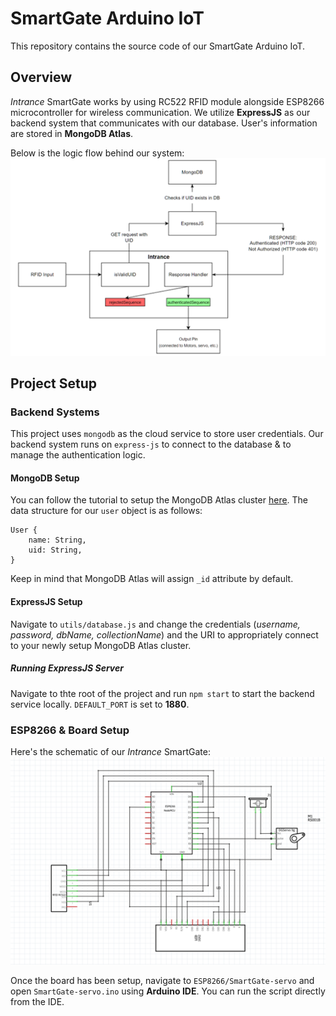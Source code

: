 # SmartGate Arduino IoT

This repository contains the source code of our SmartGate Arduino IoT.

## Overview

_Intrance_ SmartGate works by using RC522 RFID module alongside ESP8266 microcontroller for wireless communication. We utilize **ExpressJS** as our backend system that communicates with our database. User's information are stored in **MongoDB Atlas**.

Below is the logic flow behind our system:
![Control Logic](images/logic-diagram.png "Control Logic")

## Project Setup

### Backend Systems

This project uses `mongodb` as the cloud service to store user credentials. Our backend system runs on `express-js` to connect to the database & to manage the authentication logic.

#### MongoDB Setup

You can follow the tutorial to setup the MongoDB Atlas cluster [here](https://www.mongodb.com/basics/clusters/mongodb-cluster-setup). The data structure for our `user` object is as follows:

```
User {
    name: String,
    uid: String,
}
```

Keep in mind that MongoDB Atlas will assign `_id` attribute by default.

#### ExpressJS Setup

Navigate to `utils/database.js` and change the credentials (_username, password, dbName, collectionName_) and the URI to appropriately connect to your newly setup MongoDB Atlas cluster.

##### Running ExpressJS Server

Navigate to thte root of the project and run `npm start` to start the backend service locally. `DEFAULT_PORT` is set to **1880**.

### ESP8266 & Board Setup

Here's the schematic of our _Intrance_ SmartGate:
![Intrance Schematics](images/schematic.png "Intrance SmartGate Schematic")

Once the board has been setup, navigate to `ESP8266/SmartGate-servo` and open `SmartGate-servo.ino` using **Arduino IDE**. You can run the script directly from the IDE.

